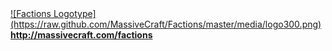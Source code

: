 <a href="http://massivecraft.com/factions">
![Factions Logotype](https://raw.github.com/MassiveCraft/Factions/master/media/logo300.png)<br>
<b>http://massivecraft.com/factions</b></a>
